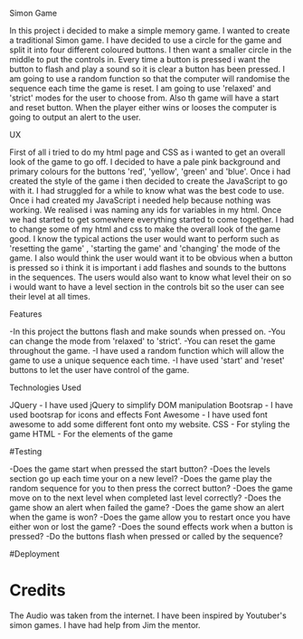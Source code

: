 Simon Game

In this project i decided to make a simple memory game. I wanted to create a traditional Simon game. I have decided to use a circle for the game and split
it into four different coloured buttons. I then want a smaller circle in the middle to put the controls in. Every time a button is pressed i want the button
to flash and play a sound so it is clear a button has been pressed. I am going to use a random function so that the computer will randomise the sequence 
each time the game is reset. I am going to use 'relaxed' and 'strict' modes for the user to choose from. Also th game will have a start and reset button.
When the player either wins or looses the computer is going to output an alert to the user.

UX

First of all i tried to do my html page and CSS as i wanted to get an overall look of the game to go off. I decided to have a pale pink background and primary
colours for the buttons 'red', 'yellow', 'green' and 'blue'. Once i had created the style of the game i then decided to create the JavaScript to go with it. I
had struggled for a while to know what was the best code to use. Once i had created my JavaScript i needed help because nothing was working. We realised i was
naming any ids for variables in my html. Once we had started to get somewhere everything started to come together. I had to change some of my html and css to
make the overall look of the game good. I know the typical actions the user would want to perform such as 'resetting the game' , 'starting the game' and
'changing' the mode of the game. I also would think the user would want it to be obvious when a button is pressed so i think it is important i add flashes and
sounds to the buttons in the sequences. The users would also want to know what level their on so i would want to have a level section in the controls bit so the
user can see their level at all times.

Features

-In this project the buttons flash and make sounds when pressed on.
-You can change the mode from 'relaxed' to 'strict'.
-You can reset the game throughout the game.
-I have used a random function which will allow the game to use a unique sequence each time.
-I have used 'start' and 'reset' buttons to let the user have control of the game.

Technologies Used

JQuery - I have used jQuery to simplify DOM manipulation
Bootsrap - I have used bootsrap for icons and effects
Font Awesome - I have used font awesome to add some different font onto my website.
CSS - For styling the game
HTML - For the elements of the game

#Testing

-Does the game start when pressed the start button?
-Does the levels section go up each time your on a new level?
-Does the game play the random sequence for you to then press the correct button?
-Does the game move on to the next level when completed last level correctly?
-Does the game show an alert when failed the game?
-Does the game show an alert when the game is won?
-Does the game allow you to restart once you have either won or lost the game?
-Does the sound effects work when a button is pressed?
-Do the buttons flash when pressed or called by the sequence?

#Deployment

# Credits

The Audio was taken from the internet.
I have been inspired by Youtuber's simon games.
I have had help from Jim the mentor.
